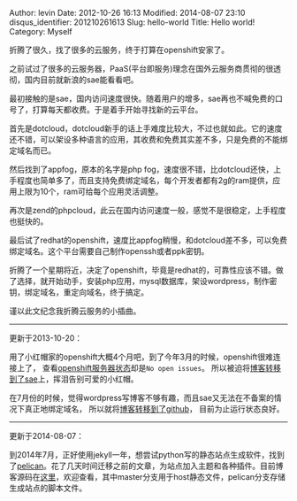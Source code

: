Author: levin
Date: 2012-10-26 16:13
Modified: 2014-08-07 23:10
disqus_identifier: 201210261613
Slug: hello-world
Title: Hello world!
Category: Myself

折腾了很久，找了很多的云服务，终于打算在openshift安家了。

之前试过了很多的云服务器，PaaS(平台即服务)理念在国外云服务商贯彻的很透彻，国内目前就新浪的sae能看看吧。

最初接触的是sae，国内访问速度很快。随着用户的增多，sae再也不喊免费的口号了，打算每天都收费。于是着手开始寻找新的云平台。<!-- more -->

首先是dotcloud，dotcloud新手的话上手难度比较大，不过也就如此。它的速度还不错，可以架设多种语言的应用，其收费和免费其实差不多，只是免费的不能绑定域名而已。

然后找到了appfog，原本的名字是php fog，速度很不错，比dotcloud还快，上手程度也简单多了，而且支持免费绑定域名，每个开发者都有2g的ram提供，应用上限为10个，ram可给每个应用灵活调整。

再次是zend的phpcloud，此云在国内访问速度一般，感觉不是很稳定，上手程度也挺快的。

最后试了redhat的openshift，速度比appfog稍慢，和dotcloud差不多，可以免费绑定域名。这个平台需要自己制作openssh或者ppk密钥。

折腾了一个星期将近，决定了openshift，毕竟是redhat的，可靠性应该不错。做了选择，就开始动手，安装php应用，mysql数据库，架设wordpress，制作密钥，绑定域名，重定向域名，终于搞定。

谨以此文纪念我折腾云服务的小插曲。

***

更新于2013-10-20：

用了小红帽家的openshift大概4个月吧，到了今年3月的时候，openshift很难连接上了，
查看[openshift服务器状态](/url.html#https://openshift.redhat.com/app/status)却是`No open issues`。
所以被迫将[博客转移到了sae](/archive/my-blog-moved-to-sae-from-rhcloud/)上，挥泪告别可爱的小红帽。

在7月份的时候，觉得wordpress写博客不够有趣，而且sae又无法在不备案的情况下真正地绑定域名，
所以就将[博客转移到了github](/archive/my-pagination-on-homepage-base-on-jekyll-pagination-plugin/)，
目前为止运行状态良好。

***

更新于2014-08-07：

到2014年7月，正好使用jekyll一年，想尝试python写的静态站点生成软件，找到了[pelican](/url.html#https://github.com/getpelican/pelican)。花了几天时间迁移之前的文章，为站点加入主题和各种插件。目前博客源码在[这里](/url.html#https://github.com/levinxo/levinxo.github.io)，欢迎查看，其中master分支用于host静态文件，pelican分支存储生成站点的脚本文件。
